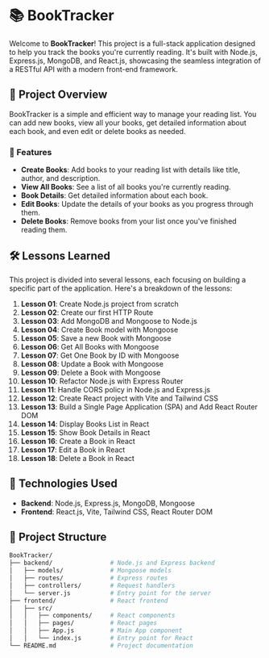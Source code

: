 # 📚 BookTracker

Welcome to **BookTracker**! This project is a full-stack application designed to help you track the books you're currently reading. It's built with Node.js, Express.js, MongoDB, and React.js, showcasing the seamless integration of a RESTful API with a modern front-end framework.

## 🚀 Project Overview

BookTracker is a simple and efficient way to manage your reading list. You can add new books, view all your books, get detailed information about each book, and even edit or delete books as needed.

### 🌟 Features
- **Create Books**: Add books to your reading list with details like title, author, and description.
- **View All Books**: See a list of all books you're currently reading.
- **Book Details**: Get detailed information about each book.
- **Edit Books**: Update the details of your books as you progress through them.
- **Delete Books**: Remove books from your list once you've finished reading them.

## 🛠️ Lessons Learned

This project is divided into several lessons, each focusing on building a specific part of the application. Here's a breakdown of the lessons:

1. **Lesson 01**: Create Node.js project from scratch
2. **Lesson 02**: Create our first HTTP Route
3. **Lesson 03**: Add MongoDB and Mongoose to Node.js
4. **Lesson 04**: Create Book model with Mongoose
5. **Lesson 05**: Save a new Book with Mongoose
6. **Lesson 06**: Get All Books with Mongoose
7. **Lesson 07**: Get One Book by ID with Mongoose
8. **Lesson 08**: Update a Book with Mongoose
9. **Lesson 09**: Delete a Book with Mongoose
10. **Lesson 10**: Refactor Node.js with Express Router
11. **Lesson 11**: Handle CORS policy in Node.js and Express.js
12. **Lesson 12**: Create React project with Vite and Tailwind CSS
13. **Lesson 13**: Build a Single Page Application (SPA) and Add React Router DOM
14. **Lesson 14**: Display Books List in React
15. **Lesson 15**: Show Book Details in React
16. **Lesson 16**: Create a Book in React
17. **Lesson 17**: Edit a Book in React
18. **Lesson 18**: Delete a Book in React

## 🧰 Technologies Used

- **Backend**: Node.js, Express.js, MongoDB, Mongoose
- **Frontend**: React.js, Vite, Tailwind CSS, React Router DOM

## 📂 Project Structure

```bash
BookTracker/
├── backend/                # Node.js and Express backend
│   ├── models/             # Mongoose models
│   ├── routes/             # Express routes
│   ├── controllers/        # Request handlers
│   └── server.js           # Entry point for the server
├── frontend/               # React frontend
│   ├── src/
│   │   ├── components/     # React components
│   │   ├── pages/          # React pages
│   │   ├── App.js          # Main App component
│   │   └── index.js        # Entry point for React
└── README.md               # Project documentation
